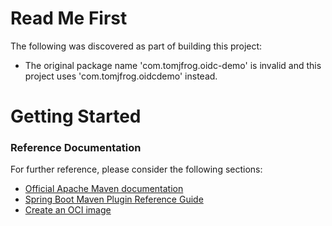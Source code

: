 # Read Me First
The following was discovered as part of building this project:

* The original package name 'com.tomjfrog.oidc-demo' is invalid and this project uses 'com.tomjfrog.oidcdemo' instead.

# Getting Started

### Reference Documentation
For further reference, please consider the following sections:

* [Official Apache Maven documentation](https://maven.apache.org/guides/index.html)
* [Spring Boot Maven Plugin Reference Guide](https://docs.spring.io/spring-boot/docs/3.2.1/maven-plugin/reference/html/)
* [Create an OCI image](https://docs.spring.io/spring-boot/docs/3.2.1/maven-plugin/reference/html/#build-image)

